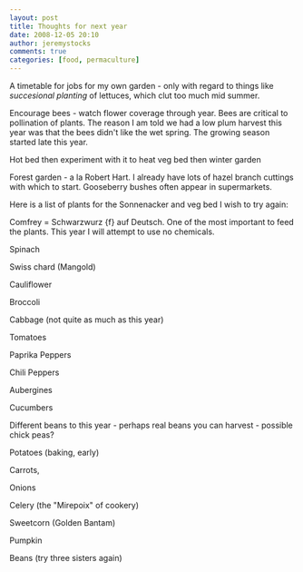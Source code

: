 ```yaml
---
layout: post
title: Thoughts for next year
date: 2008-12-05 20:10
author: jeremystocks
comments: true
categories: [food, permaculture]
---
```

<p>A timetable for jobs for my own garden - only with regard to things like <em>succesional planting</em> of lettuces, which clut too much mid summer.</p><p>Encourage bees - watch flower coverage through year. Bees are critical to pollination of plants. The reason I am told we had a low plum harvest this year was that the bees didn't like the wet spring. The growing season started late this year.</p><p>Hot bed then experiment with it to  heat veg bed then winter garden</p><p>Forest garden - a la Robert Hart. I already have lots of hazel branch cuttings with which to start. Gooseberry bushes often appear in supermarkets.</p><p>Here is a list of plants for the Sonnenacker and veg bed I wish to try again:</p><p>Comfrey = Schwarzwurz {f} auf Deutsch. One of the most important to feed the plants. This year I will attempt to use no chemicals.</p><p>Spinach</p><p>Swiss chard (Mangold)</p><p>Cauliflower</p><p>Broccoli</p><p>Cabbage (not quite as much as this year)</p><p>Tomatoes</p><p>Paprika Peppers</p><p>Chili Peppers</p><p>Aubergines</p><p>Cucumbers</p><p>Different beans to this year - perhaps real beans you can harvest - possible chick peas?</p><p>Potatoes (baking, early)</p><p>Carrots,</p><p>Onions</p><p>Celery (the "Mirepoix" of cookery)</p><p>Sweetcorn (Golden Bantam)</p><p>Pumpkin</p><p>Beans (try three sisters again)</p>
